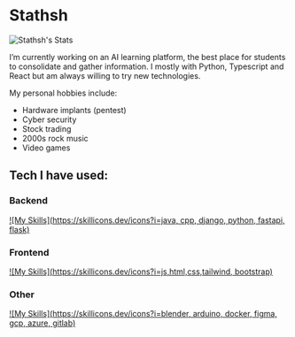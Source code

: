 # Stathsh
![Stathsh's Stats](https://github-readme-stats.vercel.app/api?username=Stathsh&theme=prussian&show_icons=true&hide_border=false&count_private=true)

I’m currently working on an AI learning platform, the best place for students to consolidate and gather information. I mostly with Python, Typescript and React but am always willing to try new technologies. 

My personal hobbies include:

- Hardware implants (pentest)
- Cyber security
- Stock trading
- 2000s rock music
- Video games  

## Tech I have used:
### Backend
[![My Skills](https://skillicons.dev/icons?i=java, cpp, django, python, fastapi, flask)](https://skillicons.dev)
### Frontend
[![My Skills](https://skillicons.dev/icons?i=js,html,css,tailwind, bootstrap)](https://skillicons.dev)
### Other
[![My Skills](https://skillicons.dev/icons?i=blender, arduino, docker, figma, gcp, azure, gitlab)](https://skillicons.dev)
<!--
- 🌱 I’m currently learning ...
- 👯 I’m looking to collaborate on ...
- 🤔 I’m looking for help with ...

📫 How to reach me: ...
- 😄 Pronouns: ...
- ⚡ Fun fact: ...
-->
